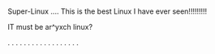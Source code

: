 #
 Super-Linux
....
This is the best Linux I have ever seen!!!!!!!!!

IT must be ar^yxch linux?

.
.
.
.
.
.
.
.
.
.
.
.
.
.
.
.
.
.
